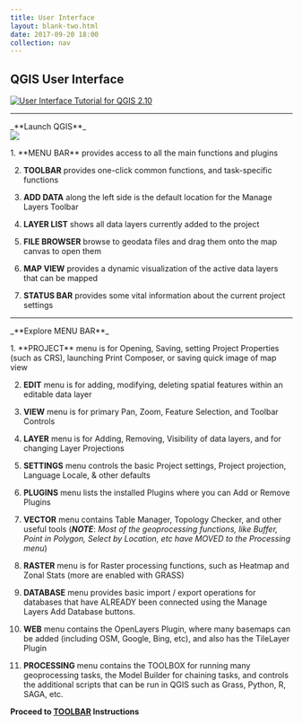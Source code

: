 ```yaml
---
title: User Interface
layout: blank-two.html
date: 2017-09-20 18:00
collection: nav
---
```




## QGIS User Interface

[![User Interface Tutorial for QGIS 2.10](../../assets/graf/YouTube_icon_sm.jpg)](https://www.youtube.com/watch?v=OsUKZeizKV4 "User Interface Tutorial Video")

<hr>
_**Launch QGIS**_
<div class="maps"><img src="../../assets/graf/ui_raw2.jpg"></div>

<p></p>
1. **MENU BAR** provides access to all the main functions and plugins

2. **TOOLBAR** provides one-click common functions, and task-specific functions

3. **ADD DATA** along the left side is the default location for the Manage Layers Toolbar

4. **LAYER LIST** shows all data layers currently added to the project

5. **FILE BROWSER** browse to geodata files and drag them onto the map canvas to open them

6. **MAP VIEW** provides a dynamic visualization of the active data layers that can be mapped

7. **STATUS BAR** provides some vital information about the current project settings

<hr>
<p></p>
_**Explore MENU BAR**_
<p></p>
1. **PROJECT** menu is for Opening, Saving, setting Project Properties (such as CRS), launching Print Composer, or saving quick image of map view

2. **EDIT** menu is for adding, modifying, deleting spatial features within an editable data layer

3. **VIEW** menu is for primary Pan, Zoom, Feature Selection, and Toolbar Controls

4. **LAYER** menu is for Adding, Removing, Visibility of data layers, and for changing Layer Projections

5. **SETTINGS** menu controls the basic Project settings, Project projection, Language Locale, & other defaults

6. **PLUGINS** menu lists the installed Plugins where you can Add or Remove Plugins

7. **VECTOR** menu contains Table Manager, Topology Checker, and other useful tools (_**NOTE**_: _Most of the geoprocessing functions, like Buffer, Point in Polygon, Select by Location, etc have MOVED to the Processing menu_)

8. **RASTER** menu is for Raster processing functions, such as Heatmap and Zonal Stats (more are enabled with GRASS)

9. **DATABASE** menu provides basic import / export operations for databases that have ALREADY been connected using the Manage Layers Add Database buttons.

10. **WEB** menu contains the OpenLayers Plugin, where many basemaps can be added (including OSM, Google, Bing, etc), and also has the TileLayer Plugin

11. **PROCESSING** menu contains the TOOLBOX for running many geoprocessing tasks, the Model Builder for chaining tasks, and controls the additional scripts that can be run in QGIS such as Grass, Python, R, SAGA, etc.

**Proceed to [TOOLBAR](../toolbars) Instructions**